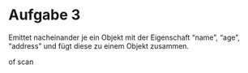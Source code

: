 # Aufgabe 3

Emittet nacheinander je ein Objekt mit der Eigenschaft “name”, “age”, “address” und fügt diese zu einem Objekt zusammen.

of
scan
